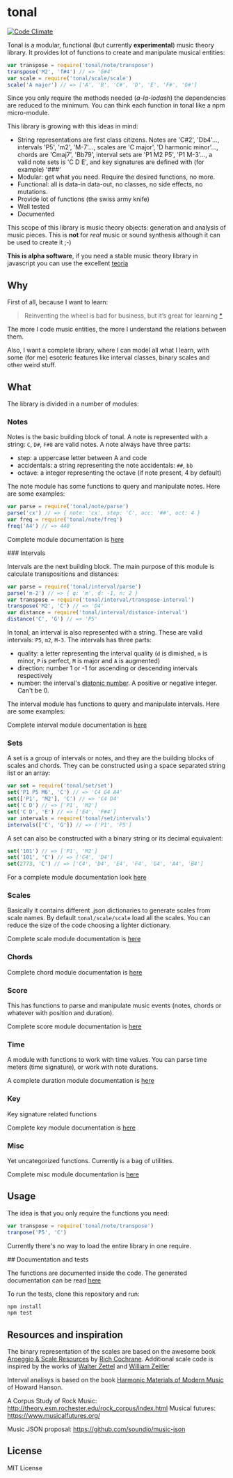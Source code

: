 # tonal

[![Code Climate](https://codeclimate.com/github/danigb/tonal/badges/gpa.svg)](https://codeclimate.com/github/danigb/tonal)

Tonal is a modular, functional (but currently __experimental__) music theory library. It provides lot of functions to create and manipulate musical entities:

```js
var transpose = require('tonal/note/transpose')
transpose('M2', 'f#4') // => 'G#4'
var scale = require('tonal/scale/scale')
scale('A major') // => ['A', 'B', 'C#', 'D', 'E', 'F#', 'G#']
```

Since you only require the methods needed (_a-la-lodash_) the dependencies are reduced to the minimum. You can think each function in tonal like a npm micro-module.

This library is growing with this ideas in mind:
- String representations are first class citizens. Notes are 'C#2', 'Db4'..., intervals 'P5', 'm2', 'M-7'..., scales are 'C major', 'D harmonic minor'..., chords are 'Cmaj7', 'Bb79', interval sets are 'P1 M2 P5', 'P1 M-3'..., a valid note sets is 'C D E', and key signatures are defined with (for example) '###'
- Modular: get what you need. Require the desired functions, no more.
- Functional: all is data-in data-out, no classes, no side effects, no mutations.
- Provide lot of functions (the swiss army knife)
- Well tested
- Documented

This scope of this library is music theory objects: generation and analysis of music pieces. This is __not__ for _real_ music or sound synthesis although it can be used to create it ;-)

__This is alpha software__, if you need a stable music theory library in javascript you can use the excellent [teoria](https://github.com/saebekassebil/teoria)

## Why

First of all, because I want to learn:

> Reinventing the wheel is bad for business, but it’s great for learning
[*](http://philipwalton.com/articles/how-to-become-a-great-front-end-engineer)

The more I code music entities, the more I understand the relations between them.

Also, I want a complete library, where I can model all what I learn, with some (for me) esoteric features like interval classes, binary scales and other weird stuff.

## What

The library is divided in a number of modules:

### Notes

Notes is the basic building block of tonal. A note is represented with a string: `C`, `D#`, `F#8` are valid notes. A note always have three parts:
- step: a uppercase letter between A and code
- accidentals: a string representing the note accidentals: `##`, `bb`
- octave: a integer representing the octave (if note present, 4 by default)

The note module has some functions to query and manipulate notes. Here are some examples:

```js
var parse = require('tonal/note/parse')
parse('cx') // => { note: 'cx', step: 'C', acc: '##', oct: 4 }
var freq = require('tonal/note/freq')
freq('A4') // => 440
```

Complete module documentation is [here](https://github.com/danigb/tonal/blob/master/docs/note.md)

### Intervals

Intervals are the next building block. The main purpose of this module is calculate transpositions and distances:

```js
var parse = require('tonal/interval/parse')
parse('m-2') // => { q: 'm', d: -1, n: 2 }
var transpose = require('tonal/interval/transpose-interval')
transpose('M2', 'C') // => 'D4'
var distance = require('tonal/interval/distance-interval')
distance('C', 'G') // => 'P5'
```

In tonal, an interval is also represented with a string. These are valid intervals:  `P5`, `m2`, `M-3`. The intervals has three parts:
- quality: a letter representing the interval quality (`d` is dimished, `m` is minor, `P` is perfect, `M` is major and `A` is augmented)
- direction: number 1 or -1 for ascending or descending intervals respectively
- number: the interval's [diatonic number](https://en.wikipedia.org/wiki/Interval_(music)#Number). A positive or negative integer. Can't be 0.

The interval module has functions to query and manipulate intervals. Here are some examples:

Complete interval module documentation is [here](https://github.com/danigb/tonal/blob/master/docs/interval.md)

### Sets

A set is a group of intervals or notes, and they are the building blocks of scales and chords. They can be constructed using a space separated string list or an array:

```js
var set = require('tonal/set/set')
set('P1 P5 M6', 'C') // => 'C4 G4 A4'
set(['P1', 'M2'], 'C') // => 'C4 D4'
set('C D') // => ['P1', 'M2']
set('C D', 'E') // => ['E4', 'F#4']
var intervals = require('tonal/set/intervals')
intervals(['C', 'G']) // => ['P1', 'P5']
```

A set can also be constructed with a binary string or its decimal equivalent:

```js
set('101') // => ['P1', 'M2']
set('101', 'C') // => ['C4', 'D4']
set(2773, 'C') // => ['C4', 'D4', 'E4', 'F4', 'G4', 'A4', 'B4']
```

For a complete module documentation look [here](https://github.com/danigb/tonal/blob/master/docs/set.md)

### Scales

Basically it contains different .json dictionaries to generate scales from scale names. By default `tonal/scale/scale` load all the scales. You can reduce the size of the code choosing a lighter dictionary.

Complete scale module documentation is [here](https://github.com/danigb/tonal/blob/master/docs/scale.md)

### Chords

Complete chord module documentation is [here](https://github.com/danigb/tonal/blob/master/docs/chord.md)

### Score

This has functions to parse and manipulate music events (notes, chords or whatever with position and duration).

Complete score module documentation is [here](https://github.com/danigb/tonal/blob/master/docs/score.md)

### Time

A module with functions to work with time values. You can parse time meters (time signature), or work with note durations.

A complete duration module documentation is [here](https://github.com/danigb/tonal/blob/master/docs/duration.md)


### Key

Key signature related functions

Complete key module documentation is [here](https://github.com/danigb/tonal/blob/master/docs/key.md)

### Misc

Yet uncategorized functions. Currently is a bag of utilities.

Complete misc module documentation is [here](https://github.com/danigb/tonal/blob/master/docs/misc.md)

## Usage

The idea is that you only require the functions you need:

```js
var transpose = require('tonal/note/transpose')
tranpose('P5', 'C')
```

Currently there's no way to load the entire library in one require.

## Documentation and tests

The functions are documented inside the code. The generated documentation can be read [here](https://github.com/danigb/tonal/blob/master/docs)

To run the tests, clone this repository and run:

```bash
npm install
npm test
```

## Resources and inspiration

The binary representation of the scales are based on the awesome book [Arpeggio & Scale Resources](https://archive.org/details/ScaleAndArpeggioResourcesAGuitarEncyclopedia) by [Rich Cochrane](http://cochranemusic.com/). Additional scale code is inspired by the works of [Walter Zettel](http://www.muzuu.org/new_life/pics/simpleblog/scales/scalesadvice.html) and [William Zeitler](http://www.allthescales.org/)

Interval analisys is based on the book [Harmonic Materials of Modern Music](https://archive.org/details/harmonicmaterial00hans) of Howard Hanson.

A Corpus Study of Rock Music:  http://theory.esm.rochester.edu/rock_corpus/index.html
Musical futures: https://www.musicalfutures.org/

Music JSON proposal: https://github.com/soundio/music-json

## License

MIT License
